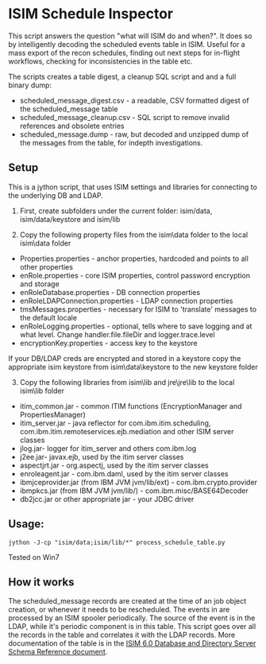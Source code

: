# ISIM Schedule Inspector

This script answers the question "what will ISIM do and when?". It does so by intelligently decoding the scheduled events table in ISIM.
Useful for a mass export of the recon schedules, finding out next steps for in-flight workflows, checking for inconsistencies in the table etc.

The scripts creates a table digest, a cleanup SQL script and and a full binary dump:
* scheduled_message_digest.csv - a readable, CSV formatted digest of the scheduled_message table
* scheduled_message_cleanup.csv - SQL script to remove invalid references and obsolete entries
* scheduled_message.dump - raw, but decoded and unzipped dump of the messages from the table, for indepth investigations.

## Setup
This is a jython script, that uses ISIM settings and libraries for connecting to the underlying DB and LDAP.

1. First, create subfolders under the current folder: isim/data, isim/data/keystore and isim/lib

2. Copy the following property files from the isim\data folder to the local isim\data folder
* Properties.properties - anchor properties, hardcoded and points to all other properties
* enRole.properties - core ISIM properties, control password encryption and storage
* enRoleDatabase.properties - DB connection properties
* enRoleLDAPConnection.properties - LDAP connection properties
* tmsMessages.properties - necessary for ISIM to 'translate' messages to the default locale
* enRoleLogging.properties - optional, tells where to save logging and at what level. Change handler.file.fileDir and logger.trace.level
* encryptionKey.properties - access key to the keystore

If your DB/LDAP creds are encrypted and stored in a keystore copy the appropriate isim keystore from isim\data\keystore to the new keystore folder

3. Copy the following libraries from isim\lib and jre\jre\lib to the local isim\lib folder
* itim_common.jar - common ITIM functions (EncryptionManager and PropertiesManager)
* itim_server.jar - java reflector for com.ibm.itim.scheduling, com.ibm.itim.remoteservices.ejb.mediation and other ISIM server classes
* jlog.jar- logger for itim_server and others  com.ibm.log
* j2ee.jar- javax.ejb, used by the itim server classes
* aspectjrt.jar - org.aspectj, used by the itim server classes
* enroleagent.jar - com.ibm.daml, used by the itim server classes
* ibmjceprovider.jar (from IBM JVM jvm/lib/ext) - com.ibm.crypto.provider
* ibmpkcs.jar (from IBM JVM jvm/lib/) - com.ibm.misc/BASE64Decoder
* db2jcc.jar or other appropriate jar - your JDBC driver

## Usage:
`jython -J-cp "isim/data;isim/lib/*" process_schedule_table.py`

Tested on Win7

## How it works
The scheduled_message records are created at the time of an job object creation, or whenever it needs to be rescheduled. The events in are processed by an ISIM spooler periodically.
The source of the event is in the LDAP, while it's periodic component is in this table. This script goes over all the records in the table and correlates it with the LDAP records.
More documentation of the table is in the [ISIM 6.0 Database and Directory Server Schema Reference document](https://www-01.ibm.com/support/knowledgecenter/SSRMWJ_6.0.0.3/com.ibm.isim.doc_6.0.0.3/isim_Database_Schema_Reference_Guide.pdf).
